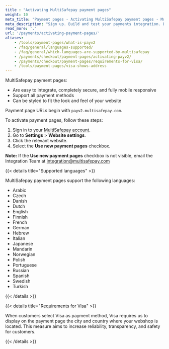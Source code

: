 ```yaml
---
title : "Activating MultiSafepay payment pages"
weight: 10
meta_title: "Payment pages - Activating MultiSafepay payment pages - MultiSafepay Docs"
meta_description: "Sign up. Build and test your payments integration. Explore our products and services. Use our API Reference, SDKs, and wrappers. Get support."
read_more: '.'
url: '/payments/activating-payment-pages/'
aliases:
    - /tools/payment-pages/what-is-payv2
    - /faq/general/languages-supported/
    - /faq/general/which-languages-are-supported-by-multisafepay
    - /payments/checkout/payment-pages/activating-payv2/
    - /payments/checkout/payment-pages/requirements-for-visa/
    - /tools/payment-pages/visa-shows-address
---
```


MultiSafepay payment pages:

- Are easy to integrate, completely secure, and fully mobile responsive
- Support all payment methods
- Can be styled to fit the look and feel of your website

Payment page URLs begin with `payv2.multisafepay.com`.

To activate payment pages, follow these steps:

1. Sign in to your [MultiSafepay account](https://merchant.multisafepay.com).
2. Go to **Settings** > **Website settings**.
3. Click the relevant website.
4. Select the **Use new payment pages** checkbox.

**Note:** If the **Use new payment pages** checkbox is not visible, email the Integration Team at <integration@multisafepay.com>

{{< details title="Supported languages" >}}

MultiSafepay payment pages support the following languages:

* Arabic
* Czech
* Danish
* Dutch
* English
* Finnish
* French
* German
* Hebrew
* Italian
* Japanese
* Mandarin
* Norwegian
* Polish
* Portuguese
* Russian
* Spanish
* Swedish
* Turkish

{{< /details >}}

{{< details title="Requirements for Visa" >}}

When customers select Visa as payment method, Visa requires us to display on the payment page the city and country where your webshop is located. This measure aims to increase reliability, transparency, and safety for customers.

{{< /details >}}